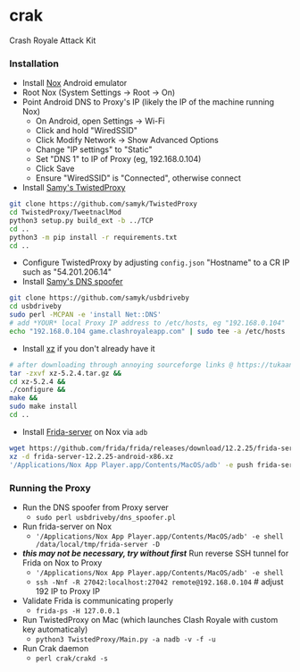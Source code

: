 # crak
Crash Royale Attack Kit

### Installation

- Install [Nox](https://www.bignox.com/) Android emulator
- Root Nox (System Settings -> Root -> On)
- Point Android DNS to Proxy's IP (likely the IP of the machine running Nox)
  - On Android, open Settings -> Wi-Fi
  - Click and hold "WiredSSID"
  - Click Modify Network -> Show Advanced Options
  - Change "IP settings" to "Static"
  - Set "DNS 1" to IP of Proxy (eg, 192.168.0.104)
  - Click Save
  - Ensure "WiredSSID" is "Connected", otherwise connect
- Install [Samy's TwistedProxy](https://github.com/samyk/TwistedProxy)
```sh
git clone https://github.com/samyk/TwistedProxy
cd TwistedProxy/TweetnaclMod
python3 setup.py build_ext -b ../TCP
cd ..
python3 -m pip install -r requirements.txt
cd ..
```
- Configure TwistedProxy by adjusting `config.json` "Hostname" to a CR IP such as "54.201.206.14"
- Install [Samy's DNS spoofer](https://github.com/samyk/usbdriveby)
```sh
git clone https://github.com/samyk/usbdriveby
cd usbdriveby
sudo perl -MCPAN -e 'install Net::DNS'
# add *YOUR* local Proxy IP address to /etc/hosts, eg "192.168.0.104"
echo "192.168.0.104 game.clashroyaleapp.com" | sudo tee -a /etc/hosts
```
- Install [xz](https://tukaani.org/xz/) if you don't already have it
```sh
# after downloading through annoying sourceforge links @ https://tukaani.org/xz/
tar -zxvf xz-5.2.4.tar.gz &&
cd xz-5.2.4 &&
./configure &&
make &&
sudo make install
cd ..
```
- Install [Frida-server](https://github.com/frida/frida/releases) on Nox via `adb`
```sh
wget https://github.com/frida/frida/releases/download/12.2.25/frida-server-12.2.25-android-x86.xz
xz -d frida-server-12.2.25-android-x86.xz
'/Applications/Nox App Player.app/Contents/MacOS/adb' -e push frida-server-12.2.25-android-x86 /data/local/tmp/frida-server
```

### Running the Proxy

- Run the DNS spoofer from Proxy server
  - `sudo perl usbdriveby/dns_spoofer.pl`
- Run frida-server on Nox
  - `'/Applications/Nox App Player.app/Contents/MacOS/adb' -e shell /data/local/tmp/frida-server -D`
- ***this may not be necessary, try without first*** Run reverse SSH tunnel for Frida on Nox to Proxy
  - `'/Applications/Nox App Player.app/Contents/MacOS/adb' -e shell`
  - `ssh -Nnf -R 27042:localhost:27042 remote@192.168.0.104` # adjust 192 IP to Proxy IP
- Validate Frida is communicating properly
  - `frida-ps -H 127.0.0.1`
- Run TwistedProxy on Mac (which launches Clash Royale with custom key automaticaly)
  - `python3 TwistedProxy/Main.py -a nadb -v -f -u`
- Run Crak daemon
  - `perl crak/crakd -s`
